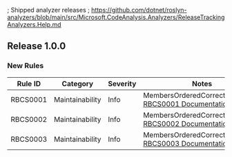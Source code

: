 ﻿; Shipped analyzer releases
; https://github.com/dotnet/roslyn-analyzers/blob/main/src/Microsoft.CodeAnalysis.Analyzers/ReleaseTrackingAnalyzers.Help.md

## Release 1.0.0

### New Rules

Rule ID | Category | Severity | Notes
--------|----------|----------|--------------------
RBCS0001|  Maintainability  |  Info    | MembersOrderedCorrectlyAnalyzer, [RBCS0001 Documentation](../../../docs/codeanalysis/rules/rbcs0001.md)
RBCS0002|  Maintainability  |  Info    | MembersOrderedCorrectlyAnalyzer, [RBCS0002 Documentation](../../../docs/codeanalysis/rules/rbcs0002.md)
RBCS0003|  Maintainability  |  Info    | MembersOrderedCorrectlyAnalyzer, [RBCS0003 Documentation](../../../docs/codeanalysis/rules/rbcs0003.md)
